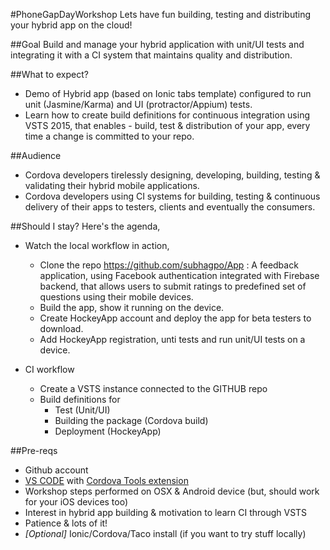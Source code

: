 #PhoneGapDayWorkshop
Lets have fun building, testing and distributing your hybrid app on the cloud!

##Goal
Build and manage your hybrid application with unit/UI tests and integrating it with a CI system that maintains quality and distribution.

##What to expect?
- Demo of Hybrid app (based on Ionic tabs template) configured to run unit (Jasmine/Karma) and UI (protractor/Appium) tests.
- Learn how to create build definitions for continuous integration using VSTS 2015, that enables - build, test & distribution of your app, every time a change is committed to your repo.

##Audience
- Cordova developers tirelessly designing, developing, building, testing & validating their hybrid mobile applications.
- Cordova developers using CI systems for building, testing & continuous delivery of their apps to testers, clients and eventually the consumers.

##Should I stay? 
Here's the agenda, 

- Watch the local workflow in action, 
    - Clone the repo https://github.com/subhagpo/App : A feedback application, using Facebook authentication integrated with Firebase backend, that allows users to submit ratings to predefined set of questions using their mobile devices. 
    - Build the app, show it running on the device.
    - Create HockeyApp account and deploy the app for beta testers to download.
    - Add HockeyApp registration, unti tests and run unit/UI tests on a device.

- CI workflow 
    - Create a VSTS instance connected to the GITHUB repo
    - Build definitions for
        - Test (Unit/UI)
        - Building the package (Cordova build)
        - Deployment (HockeyApp)

##Pre-reqs
- Github account
- [VS CODE](https://code.visualstudio.com/) with [Cordova Tools extension](https://marketplace.visualstudio.com/#VSCode)
- Workshop steps performed on OSX & Android device (but, should work for your iOS devices too)
- Interest in hybrid app building & motivation to learn CI through VSTS
- Patience & lots of it!
- *[Optional]* Ionic/Cordova/Taco install (if you want to try stuff locally)